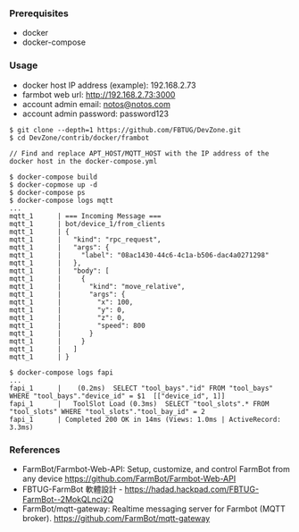 ### Prerequisites

* docker
* docker-compose

### Usage

* docker host IP address (example): 192.168.2.73
* farmbot web url: http://192.168.2.73:3000
* account admin email: notos@notos.com
* account admin password: password123

```
$ git clone --depth=1 https://github.com/FBTUG/DevZone.git
$ cd DevZone/contrib/docker/frambot

// Find and replace APT_HOST/MQTT_HOST with the IP address of the docker host in the docker-compose.yml

$ docker-compose build
$ docker-copmose up -d
$ docker-compose ps
$ docker-compose logs mqtt
...
mqtt_1      | === Incoming Message ===
mqtt_1      | bot/device_1/from_clients
mqtt_1      | {
mqtt_1      |   "kind": "rpc_request",
mqtt_1      |   "args": {
mqtt_1      |     "label": "08ac1430-44c6-4c1a-b506-dac4a0271298"
mqtt_1      |   },
mqtt_1      |   "body": [
mqtt_1      |     {
mqtt_1      |       "kind": "move_relative",
mqtt_1      |       "args": {
mqtt_1      |         "x": 100,
mqtt_1      |         "y": 0,
mqtt_1      |         "z": 0,
mqtt_1      |         "speed": 800
mqtt_1      |       }
mqtt_1      |     }
mqtt_1      |   ]
mqtt_1      | }

$ docker-compose logs fapi
...
fapi_1      |    (0.2ms)  SELECT "tool_bays"."id" FROM "tool_bays" WHERE "tool_bays"."device_id" = $1  [["device_id", 1]]
fapi_1      |   ToolSlot Load (0.3ms)  SELECT "tool_slots".* FROM "tool_slots" WHERE "tool_slots"."tool_bay_id" = 2
fapi_1      | Completed 200 OK in 14ms (Views: 1.0ms | ActiveRecord: 3.3ms)

```

### References
* FarmBot/Farmbot-Web-API: Setup, customize, and control FarmBot from any device https://github.com/FarmBot/Farmbot-Web-API
* FBTUG-FarmBot 軟體設計 - https://hadad.hackpad.com/FBTUG-FarmBot--2MokQLnci2Q
* FarmBot/mqtt-gateway: Realtime messaging server for Farmbot (MQTT broker). https://github.com/FarmBot/mqtt-gateway

